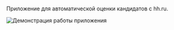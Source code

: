 #
Приложение для автоматической оценки кандидатов с hh.ru.

![Демонстрация работы приложения](demonstration_V2.gif)
